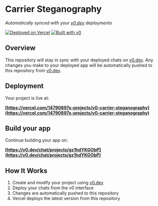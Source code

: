 # Carrier Steganography

*Automatically synced with your [v0.dev](https://v0.dev) deployments*

[![Deployed on Vercel](https://img.shields.io/badge/Deployed%20on-Vercel-black?style=for-the-badge&logo=vercel)](https://vercel.com/14790897s-projects/v0-carrier-steganography)
[![Built with v0](https://img.shields.io/badge/Built%20with-v0.dev-black?style=for-the-badge)](https://v0.dev/chat/projects/gz1hdYKGObP)

## Overview

This repository will stay in sync with your deployed chats on [v0.dev](https://v0.dev).
Any changes you make to your deployed app will be automatically pushed to this repository from [v0.dev](https://v0.dev).

## Deployment

Your project is live at:

**[https://vercel.com/14790897s-projects/v0-carrier-steganography](https://vercel.com/14790897s-projects/v0-carrier-steganography)**

## Build your app

Continue building your app on:

**[https://v0.dev/chat/projects/gz1hdYKGObP](https://v0.dev/chat/projects/gz1hdYKGObP)**

## How It Works

1. Create and modify your project using [v0.dev](https://v0.dev)
2. Deploy your chats from the v0 interface
3. Changes are automatically pushed to this repository
4. Vercel deploys the latest version from this repository
